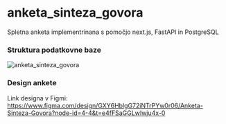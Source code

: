 # anketa_sinteza_govora
Spletna anketa implementrinana s pomočjo next.js, FastAPI in PostgreSQL

### Struktura podatkovne baze
![anketa_sinteza_govora](https://github.com/user-attachments/assets/82d837e6-f5a1-4d28-884f-d8eebc943ad0)

### Design ankete
Link designa v Figmi: https://www.figma.com/design/GXY6HblgG72iNTrPYw0r06/Anketa-Sinteza-Govora?node-id=4-4&t=e4fFSaGGLwIwju4x-0
